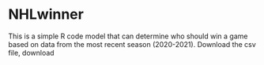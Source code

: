 # NHLwinner
This is a simple R code model that can determine who should win a game based on data from the most recent season (2020-2021).
Download the csv file, download 
